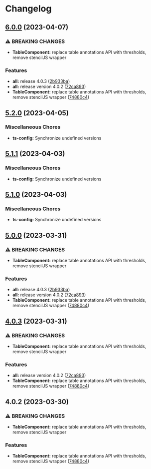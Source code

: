 # Changelog

## [6.0.0](https://github.com/awslabs/iot-app-kit/compare/ts-config-v5.2.0...ts-config-v6.0.0) (2023-04-07)


### ⚠ BREAKING CHANGES

* **TableComponent:** replace table annotations API with thresholds, remove stencilJS wrapper

### Features

* **all:** release 4.0.3 ([2b933ba](https://github.com/awslabs/iot-app-kit/commit/2b933ba31e60666323df7bfae0e962698636a4bf))
* **all:** release version 4.0.2 ([72ca893](https://github.com/awslabs/iot-app-kit/commit/72ca8930db4de95e56381c7f79c9d934230c2283))
* **TableComponent:** replace table annotations API with thresholds, remove stencilJS wrapper ([74880c4](https://github.com/awslabs/iot-app-kit/commit/74880c44117c12a494f6c6591f0c6df21cd7d00f))

## [5.2.0](https://github.com/awslabs/iot-app-kit/compare/ts-config-v5.1.1...ts-config-v5.2.0) (2023-04-05)


### Miscellaneous Chores

* **ts-config:** Synchronize undefined versions

## [5.1.1](https://github.com/awslabs/iot-app-kit/compare/ts-config-v5.1.0...ts-config-v5.1.1) (2023-04-03)


### Miscellaneous Chores

* **ts-config:** Synchronize undefined versions

## [5.1.0](https://github.com/awslabs/iot-app-kit/compare/ts-config-v5.0.0...ts-config-v5.1.0) (2023-04-03)


### Miscellaneous Chores

* **ts-config:** Synchronize undefined versions

## [5.0.0](https://github.com/awslabs/iot-app-kit/compare/ts-config-v4.0.3...ts-config-v5.0.0) (2023-03-31)


### ⚠ BREAKING CHANGES

* **TableComponent:** replace table annotations API with thresholds, remove stencilJS wrapper

### Features

* **all:** release 4.0.3 ([2b933ba](https://github.com/awslabs/iot-app-kit/commit/2b933ba31e60666323df7bfae0e962698636a4bf))
* **all:** release version 4.0.2 ([72ca893](https://github.com/awslabs/iot-app-kit/commit/72ca8930db4de95e56381c7f79c9d934230c2283))
* **TableComponent:** replace table annotations API with thresholds, remove stencilJS wrapper ([74880c4](https://github.com/awslabs/iot-app-kit/commit/74880c44117c12a494f6c6591f0c6df21cd7d00f))

## [4.0.3](https://github.com/awslabs/iot-app-kit/compare/ts-config-v4.0.2...ts-config-v4.0.3) (2023-03-31)


### ⚠ BREAKING CHANGES

* **TableComponent:** replace table annotations API with thresholds, remove stencilJS wrapper

### Features

* **all:** release version 4.0.2 ([72ca893](https://github.com/awslabs/iot-app-kit/commit/72ca8930db4de95e56381c7f79c9d934230c2283))
* **TableComponent:** replace table annotations API with thresholds, remove stencilJS wrapper ([74880c4](https://github.com/awslabs/iot-app-kit/commit/74880c44117c12a494f6c6591f0c6df21cd7d00f))

## 4.0.2 (2023-03-30)


### ⚠ BREAKING CHANGES

* **TableComponent:** replace table annotations API with thresholds, remove stencilJS wrapper

### Features

* **TableComponent:** replace table annotations API with thresholds, remove stencilJS wrapper ([74880c4](https://github.com/awslabs/iot-app-kit/commit/74880c44117c12a494f6c6591f0c6df21cd7d00f))
